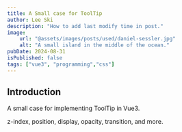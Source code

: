 ```yaml
---
title: A Small case for ToolTip
author: Lee Ski
description: "How to add last modify time in post."
image:
    url: "@assets/images/posts/used/daniel-sessler.jpg"
    alt: "A small island in the middle of the ocean."
pubDate: 2024-08-31
isPublished: false
tags: ["vue3", "programming","css"]
---
```


## Introduction

A small case for implementing ToolTip in Vue3.

z-index, position, display, opacity, transition, and more.

